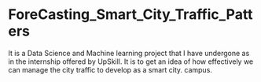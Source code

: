 # ForeCasting_Smart_City_Traffic_Patters
It is a Data Science and  Machine learning project that I have undergone as in the internship offered by UpSkill. It is to get an idea of how effectively we can manage the city traffic to develop as a smart city.  campus. 
